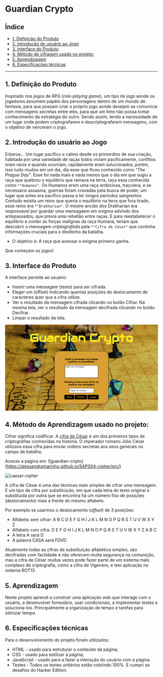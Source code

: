 # Guardian Crypto

## Índice

* [1. Definição do Produto](#1-definicao-do-produto)
* [2. Introdução do usuário ao Jogo](#2-introducao-do-usuario-ao-jogo)
* [3. Interface do Produto](#3-interface-do-produto)
* [4. Método de cifragem usado no projeto:](#4-metodo-de-cifragem-usado-no-projeto)
* [5. Aprendizagem](#6-aprendizagem)
* [6. Especificações técnicas](#7-especificacoes-tecnicas)


***

## 1. Definição do Produto

Inspirado nos jogos de RPG (_role-playing game_), um tipo de jogo aonde os jogadores assumem papéis dos personagens dentro de um mundo de fantasia, para que possam criar o próprio jogo aonde desejam se comunicar com mensagens secretas entre eles, para que um time não possa tomar conhecimento da estratégia do outro. Sendo assim, tendo a necessidade de um lugar onde podem criptografarem e descriptografarem mensagens, com o objetivo de vencerem o jogo.

## 2. Introdução do usuário ao Jogo

Erberus... 
Um lugar pacífico e calmo desde os primordios de sua criação, habitada por uma variedade de raças todos viviam pacificamente, conflitos eram raros e quando ocorriam, rapidamente eram solucionados, porém, isso tudo mudou em um dia, 
dia esse que ficou conhecido como _"The Prague Day"_. Esse foi nada mais e nada menos que o dia em que sugiu a raça que quebrou o equilibrio que reinava na terra, raça essa conhecida como `*"Humanos"`. Os Humanos eram uma raça ambiciosa, traçoiera, e se necessario assasina, guerras foram cravadas pela busca de poder, um lugar que antes era pacífico passa a ter longos periodos sangrentos. Contudo existia um reino que queria o equilibrio na terra que fora tirado, esse reino era `*"Drakharian"`.  O mestre ancião dos Drakharian era responsável por guardar uma mensagaem em _enigma_ advindo dos antepassados, que previa uma rebelião entre raças. E para reestabelecer o equilibrio e conter as forças malignas da raça Humana, teriam que descobrir o mensagem _criptografada_ pela `*"Cifra de César"` que continha informações cruciais para o desfecho da batalha. 
 
* O objetivo é: A raça que acessar o enigma primeiro ganha.

Que começem os jogos!


## 3. Interface do Produto

A interface permite ao usuário:

* Inserir uma mensagem (texto) para ser cifrada.
* Eleger um (offset) indicando quantas posições de deslocamento de caracteres quer que a cifra utilize.
* Ver o resultado da mensagem cifrada clicando no botão Cifrar.
Na mesma tela, ver o resultado da mensagem decifrada clicando no botão Decifrar.
* Limpar o resultado da tela.


![Tela](./src/imagens/tela.png)


## 4. Método de Aprendizagem usado no projeto:

Cifrar significa codificar. A [cifra de
César](https://pt.wikipedia.org/wiki/Cifra_de_C%C3%A9sar) é um dos primeiros
tipos de criptografias conhecidas na história. O imperador romano Júlio César
utilizava essa cifra para enviar ordens secretas aos seus generais no campo de
batalha.

Acesse a página em:
![guardian-cripto] (https://alessandramarinho.github.io/SAP004-cipher/src/)

![caeser-cipher](https://user-images.githubusercontent.com/11894994/60990999-07ffdb00-a320-11e9-87d0-b7c291bc4cd1.png)

A cifra de César é uma das técnicas mais simples de cifrar uma mensagem. É um
tipo de cifra por substituição, em que cada letra do texto original é
substituida por outra que se encontra há um número fixo de posições
(deslocamento) mais a frente do mesmo alfabeto.

Por exemplo se usarmos o deslocamento (_offset_) de 3 posições:

* Alfabeto sem cifrar: A B C D E F G H I J K L M N O P Q R S T U V W X Y Z
* Alfabeto com cifra:  D E F G H I J K L M N O P Q R S T U V W X Y Z A B C
* A letra A será D
* A palavra CASA será FDVD

Atualmente todas as cifras de substituição alfabética simples, são decifradas
com facilidade e não oferecem muita segurança na comunição, mas a cifra de César
muitas vezes pode fazer parte de um sistema mais complexo de criptografia, como
a cifra de Vigenère, e tem aplicação no sistema ROT13.


## 5. Aprendizagem

Neste projeto aprendi a construir uma aplicação web que interage com o usuário, a desenvolver formulário, usar condicionais, a implementar testes e soluciona-los. Principalmente a organização de tempo e tarefas para otimizar tempo.


## 6. Especificações técnicas

Para o desenvolvimento do projeto foram utilizados:

* HTML - usado para estruturar o conteúdo da página;
* CSS - usado para estilizar a página;
* JavaScript - usado para a fazer a interação do usuário com a página.
* Testes - Todos os testes unitários estão cobrindo 100%. E cumpri os desafios do Hacker Edition.